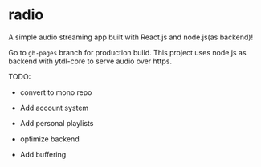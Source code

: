 # radio

A simple audio streaming app built with React.js and node.js(as backend)!


Go to `gh-pages` branch for production build. This project uses node.js as backend with ytdl-core to serve audio over https.

TODO:

* convert to mono repo

* Add account system

* Add personal playlists

* optimize backend 

* Add buffering
